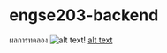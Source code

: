 # engse203-backend
ผลการทดลอง
![alt text](<Screenshot 2025-09-03 162745.png>)!
[alt text](<Screenshot 2025-09-03 162843.png>)